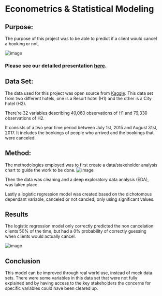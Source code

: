 # Econometrics & Statistical Modeling 
## Purpose:
The purpose of this project was to be able to predict if a client would cancel a booking or not.

![image](https://user-images.githubusercontent.com/76630966/119968194-751cc800-bfad-11eb-92e3-7d50ca760822.png)

### Please see our detailed presentation [here](https://drive.google.com/file/d/1No2MAPx6lTfSguwJidgJet4MYOqzmOwH/view?usp=sharing).

## Data Set:
The data used for this project was open source from [Kaggle](https://www.kaggle.com/jessemostipak/hotel-booking-demand).
This data set from two different hotels, one is a Resort hotel (H1) and the other is a City hotel (H2).

There’re 32 variables describing 40,060 observations of H1 and 79,330 observations of H2.

It consists of a two year time period between July 1st, 2015 and August 31st, 2017. It includes the bookings of people who
arrived and the bookings that were canceled.

## Method:

The methodologies employed was to first create a data/stakeholder analysis chart to guide the work to be done. 
![image](https://user-images.githubusercontent.com/76630966/119970619-3fc5a980-bfb0-11eb-992f-1d38f25a54cb.png)

Then the data was cleaning and a deep exploratory data analysis (EDA), was taken place.

Lastly a logistic regression model was created based on the dichotomous dependant variable, canceled or not cancled, only using significant values.

## Results

The logistic regression model only correctly predicted the non cancelation clients 50% of the time, but had a 0% probability of correctly guessing when clients would actually cancel. 

![image](https://user-images.githubusercontent.com/76630966/119972863-06db0400-bfb3-11eb-8d1d-a698c6152b92.png)

## Conclusion

This model can be improved through real world use, instead of mock data sets. There were some variables in this data set that were not fully explained and by having access to the key stakeholders the concerns for specific variables could have been cleared up. 
